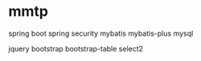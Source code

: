# mmtp

spring boot
spring security
mybatis
mybatis-plus
mysql

jquery
bootstrap
bootstrap-table
select2
